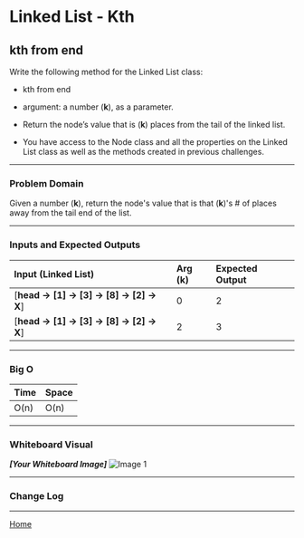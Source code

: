 # Linked List - Kth

## kth from end

Write the following method for the Linked List class:

* kth from end
* argument: a number (**k**), as a parameter.

* Return the node’s value that is (**k**) places from the tail of the linked list.

* You have access to the Node class and all the properties on the Linked List class as well as the methods created in previous challenges.

---

### Problem Domain

Given a number (**k**), return the node's value that is that (**k**)'s # of places away from the tail end of the list.

---

### Inputs and Expected Outputs

| Input (**Linked List**) | Arg (**k**) | Expected Output |
| :----------- | :----------- | :----------- |
| [**head -> [1] -> [3] -> [8] -> [2] -> X**] | 0 | 2 |
| [**head -> [1] -> [3] -> [8] -> [2] -> X**] | 2 | 3 |

---

### Big O

| Time | Space |
| :----------- | :----------- |
| O(n) | O(n) |

---

### Whiteboard Visual

***[Your Whiteboard Image]***
![Image 1](https://via.placeholder.com/750x500)

---

### Change Log

---

[Home](/README.md)
